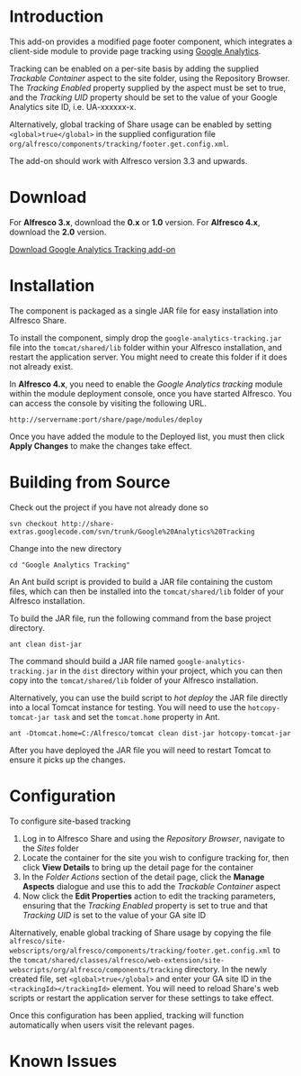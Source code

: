 # Introduction #

This add-on provides a modified page footer component, which integrates a client-side module to provide page tracking using [Google Analytics](http://www.google.com/analytics/).

Tracking can be enabled on a per-site basis by adding the supplied _Trackable Container_ aspect to the site folder, using the Repository Browser. The _Tracking Enabled_ property supplied by the aspect must be set to true, and the _Tracking UID_ property should be set to the value of your Google Analytics site ID, i.e. UA-xxxxxx-x.

Alternatively, global tracking of Share usage can be enabled by setting `<global>true</global>` in the supplied configuration file `org/alfresco/components/tracking/footer.get.config.xml`.

The add-on should work with Alfresco version 3.3 and upwards.

# Download #

For **Alfresco 3.x**, download the **0.x** or **1.0** version. For **Alfresco 4.x**, download the **2.0** version.

[Download Google Analytics Tracking add-on](http://code.google.com/p/share-extras/downloads/list?q=google-analytics-tracking)

# Installation #

The component is packaged as a single JAR file for easy installation into Alfresco Share.

To install the component, simply drop the `google-analytics-tracking.jar` file into the `tomcat/shared/lib` folder within your Alfresco installation, and restart the application server. You might need to create this folder if it does not already exist.

In **Alfresco 4.x**, you need to enable the _Google Analytics tracking_ module within the module deployment console, once you have started Alfresco. You can access the console by visiting the following URL.

`http://servername:port/share/page/modules/deploy`

Once you have added the module to the Deployed list, you must then click **Apply Changes** to make the changes take effect.

# Building from Source #

Check out the project if you have not already done so

```
svn checkout http://share-extras.googlecode.com/svn/trunk/Google%20Analytics%20Tracking
```

Change into the new directory

```
cd "Google Analytics Tracking"
```

An Ant build script is provided to build a JAR file containing the custom files, which can then be installed into the `tomcat/shared/lib` folder of your Alfresco installation.

To build the JAR file, run the following command from the base project directory.

```
ant clean dist-jar
```

The command should build a JAR file named `google-analytics-tracking.jar` in the `dist` directory within your project, which you can then copy into the `tomcat/shared/lib` folder of your Alfresco installation.

Alternatively, you can use the build script to _hot deploy_ the JAR file directly into a local Tomcat instance for testing. You will need to use the `hotcopy-tomcat-jar task` and set the `tomcat.home`
property in Ant.

```
ant -Dtomcat.home=C:/Alfresco/tomcat clean dist-jar hotcopy-tomcat-jar
```

After you have deployed the JAR file you will need to restart Tomcat to ensure it picks up the changes.

# Configuration #

To configure site-based tracking

  1. Log in to Alfresco Share and using the _Repository Browser_, navigate to the _Sites_ folder
  1. Locate the container for the site you wish to configure tracking for, then click **View Details** to bring up the detail page for the container
  1. In the _Folder Actions_ section of the detail page, click the **Manage Aspects** dialogue and use this to add the _Trackable Container_ aspect
  1. Now click the **Edit Properties** action to edit the tracking parameters, ensuring that the _Tracking Enabled_ property is set to true and that _Tracking UID_ is set to the value of your GA site ID

Alternatively, enable global tracking of Share usage by copying the file `alfresco/site-webscripts/org/alfresco/components/tracking/footer.get.config.xml` to the `tomcat/shared/classes/alfresco/web-extension/site-webscripts/org/alfresco/components/tracking` directory. In the newly created file, set `<global>true</global>` and enter your GA site ID in the `<trackingId></trackingId>` element. You will need to reload Share's web scripts or restart the application server for these settings to take effect.

Once this configuration has been applied, tracking will function automatically when users visit the relevant pages.

# Known Issues #
